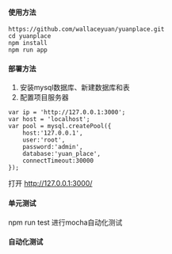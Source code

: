 #### 使用方法

```
https://github.com/wallaceyuan/yuanplace.git
cd yuanplace
npm install
npm run app
```

#### 部署方法
1. 安装mysql数据库、新建数据库和表
2. 配置项目服务器

```
var ip = 'http://127.0.0.1:3000';
var host = 'localhost';
var pool = mysql.createPool({
    host:'127.0.0.1',
    user:'root',
    password:'admin',
    database:'yuan_place',
    connectTimeout:30000
});
```
打开
http://127.0.0.1:3000/

#### 单元测试
npm run test 进行mocha自动化测试

#### 自动化测试

